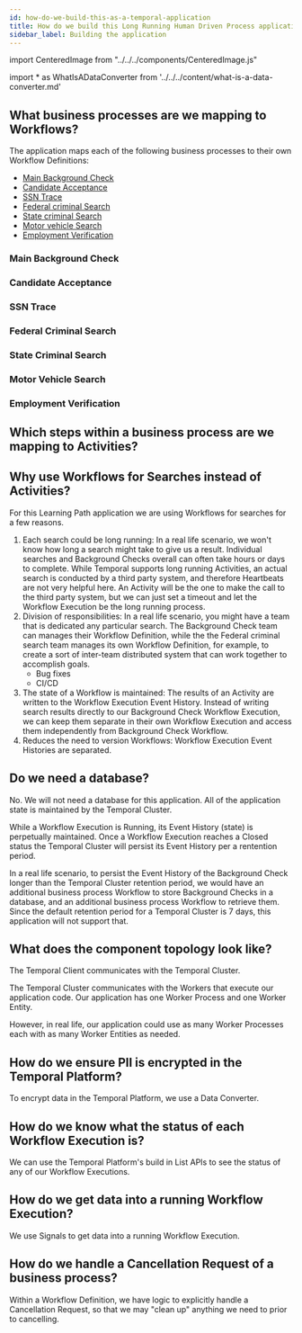 ```yaml
---
id: how-do-we-build-this-as-a-temporal-application
title: How do we build this Long Running Human Driven Process application as a Temporal Application?
sidebar_label: Building the application
---
```


import CenteredImage from "../../../components/CenteredImage.js"

<!-- prettier-ignore -->
import * as WhatIsADataConverter from '../../../content/what-is-a-data-converter.md'

## What business processes are we mapping to Workflows?

The application maps each of the following business processes to their own Workflow Definitions:

- [Main Background Check](#main-background-check)
- [Candidate Acceptance](#candidate-acceptance)
- [SSN Trace](#ssn-trace)
- [Federal criminal Search](#federal-criminal-search)
- [State criminal Search](#state-criminal-search)
- [Motor vehicle Search](#motor-vehicle-search)
- [Employment Verification](#employment-verification)

### Main Background Check

<CenteredImage
imagePath="/diagrams/learning-path-main-background-check.svg"
imageSize="75"
title="Main Background Check Workflow Execution flow"
/>

### Candidate Acceptance

<CenteredImage
imagePath="/diagrams/learning-path-candidate-accept-flow.svg"
imageSize="100"
title="Candidate Acceptance Child Workflow Execution flow"
/>

### SSN Trace

<CenteredImage
imagePath="/diagrams/learning-path-ssn-trace-flow.svg"
imageSize="100"
title="SSN Trace Child Workflow Execution flow"
/>

### Federal Criminal Search

<CenteredImage
imagePath="/diagrams/learning-path-federal-criminal-search-flow.svg"
imageSize="100"
title="Federal Criminal Search Child Workflow Execution flow"
/>

### State Criminal Search

<CenteredImage
imagePath="/diagrams/learning-path-state-criminal-search-flow.svg"
imageSize="100"
title="State Criminal Search Child Workflow Execution flow"
/>

### Motor Vehicle Search

<CenteredImage
imagePath="/diagrams/learning-path-motor-vehicle-search-flow.svg"
imageSize="100"
title="State Criminal Search Child Workflow Execution flow"
/>

### Employment Verification

<CenteredImage
imagePath="/diagrams/learning-path-employment-verification-flow.svg"
imageSize="100"
title="Employment Verification Child Workflow Execution flow"
/>

## Which steps within a business process are we mapping to Activities?



## Why use Workflows for Searches instead of Activities?

For this Learning Path application we are using Workflows for searches for a few reasons.

1. Each search could be long running: In a real life scenario, we won't know how long a search might take to give us a result. Individual searches and Background Checks overall can often take hours or days to complete. While Temporal supports long running Activities, an actual search is conducted by a third party system, and therefore Heartbeats are not very helpful here. An Activity will be the one to make the call to the third party system, but we can just set a timeout and let the Workflow Execution be the long running process.
2. Division of responsibilities: In a real life scenario, you might have a team that is dedicated any particular search. The Background Check team can manages their Workflow Definition, while the the Federal criminal search team manages its own Workflow Definition, for example, to create a sort of inter-team distributed system that can work together to accomplish goals.
    - Bug fixes
    - CI/CD
3. The state of a Workflow is maintained: The results of an Activity are written to the Workflow Execution Event History. Instead of writing search results directly to our Background Check Workflow Execution, we can keep them separate in their own Workflow Execution and access them independently from Background Check Workflow.
4. Reduces the need to version Workflows: Workflow Execution Event Histories are separated.

## Do we need a database?

No. We will not need a database for this application.
All of the application state is maintained by the Temporal Cluster.

While a Workflow Execution is Running, its Event History (state) is perpetually maintained.
Once a Workflow Execution reaches a Closed status the Temporal Cluster will persist its Event History per a rentention period.

In a real life scenario, to persist the Event History of the Background Check longer than the Temporal Cluster retention period, we would have an additional business process Workflow to store Background Checks in a database, and an additional business process Workflow to retrieve them. Since the default retention period for a Temporal Cluster is 7 days, this application will not support that.

## What does the component topology look like?

<CenteredImage
imagePath="/diagrams/long-running-human-driven-workflow-component-topology.svg"
imageSize="75"
title="Long running human driven Workflow component topology"
/>

The Temporal Client communicates with the Temporal Cluster.

The Temporal Cluster communicates with the Workers that execute our application code.
Our application has one Worker Process and one Worker Entity.

However, in real life, our application could use as many Worker Processes each with as many Worker Entities as needed.

## How do we ensure PII is encrypted in the Temporal Platform?

To encrypt data in the Temporal Platform, we use a Data Converter.



## How do we know what the status of each Workflow Execution is?

We can use the Temporal Platform's build in List APIs to see the status of any of our Workflow Executions.

## How do we get data into a running Workflow Execution?

We use Signals to get data into a running Workflow Execution.

## How do we handle a Cancellation Request of a business process?

Within a Workflow Definition, we have logic to explicitly handle a Cancellation Request, so that we may "clean up" anything we need to prior to cancelling.
